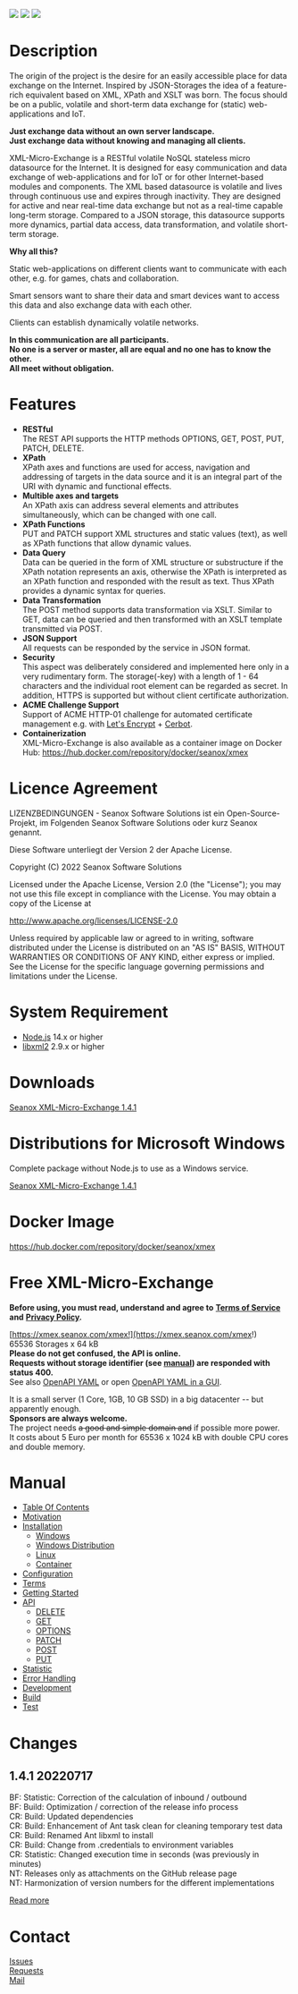 <p>
  <a href="https://github.com/seanox/xml-micro-exchange-js/pulls"
      title="Development is waiting for new issues / requests / ideas"
    ><img src="https://img.shields.io/badge/development-passive-blue?style=for-the-badge"
  ></a>  
  <a href="https://github.com/seanox/xml-micro-exchange-js/issues"
    ><img src="https://img.shields.io/badge/maintenance-active-green?style=for-the-badge"
  ></a>
  <a href="http://seanox.com/contact"
    ><img src="https://img.shields.io/badge/support-active-green?style=for-the-badge"
  ></a>
</p>


# Description
The origin of the project is the desire for an easily accessible place for data
exchange on the Internet. Inspired by JSON-Storages the idea of a feature-rich
equivalent based on XML, XPath and XSLT was born. The focus should be on a
public, volatile and short-term data exchange for (static) web-applications and
IoT.

__Just exchange data without an own server landscape.__  
__Just exchange data without knowing and managing all clients.__

XML-Micro-Exchange is a RESTful volatile NoSQL stateless micro datasource for
the Internet. It is designed for easy communication and data exchange of
web-applications and for IoT or for other Internet-based modules and 
components. The XML based datasource is volatile and lives through continuous
use and expires through inactivity. They are designed for active and near
real-time data exchange but not as a real-time capable long-term storage.
Compared to a JSON storage, this datasource supports more dynamics, partial
data access, data transformation, and volatile short-term storage. 

__Why all this?__

Static web-applications on different clients want to communicate with each
other, e.g. for games, chats and collaboration.

Smart sensors want to share their data and smart devices want to access this
data and also exchange data with each other.

Clients can establish dynamically volatile networks.

__In this communication are all participants.__  
__No one is a server or master, all are equal and no one has to know the other.__  
__All meet without obligation.__


# Features
- __RESTful__  
  The REST API supports the HTTP methods OPTIONS, GET, POST, PUT, PATCH,
  DELETE.
- __XPath__  
  XPath axes and functions are used for access, navigation and addressing of
  targets in the data source and it is an integral part of the URI with dynamic
  and functional effects.
- __Multible axes and targets__  
  An XPath axis can address several elements and attributes simultaneously,
  which can be changed with one call.
- __XPath Functions__  
  PUT and PATCH support XML structures and static values (text), as well as
  XPath functions that allow dynamic values. 
- __Data Query__  
  Data can be queried in the form of XML structure or substructure if the XPath
  notation represents an axis, otherwise the XPath is interpreted as an XPath
  function and responded with the result as text. 
  Thus XPath provides a dynamic syntax for queries.
- __Data Transformation__  
  The POST method supports data transformation via XSLT. Similar to GET, data
  can be queried and then transformed with an XSLT template transmitted via
  POST.
- __JSON Support__  
  All requests can be responded by the service in JSON format.
- __Security__  
  This aspect was deliberately considered and implemented here only in a very
  rudimentary form. The storage(-key) with a length of 1 - 64 characters and
  the individual root element can be regarded as secret. In addition, HTTPS is
  supported but without client certificate authorization.
- __ACME Challenge Support__  
  Support of ACME HTTP-01 challenge for automated certificate management e.g.
  with [Let's Encrypt](https://letsencrypt.org/) +
  [Cerbot](https://certbot.eff.org/).
- __Containerization__  
  XML-Micro-Exchange is also available as a container image on Docker Hub:
  https://hub.docker.com/repository/docker/seanox/xmex


# Licence Agreement
LIZENZBEDINGUNGEN - Seanox Software Solutions ist ein Open-Source-Projekt, im
Folgenden Seanox Software Solutions oder kurz Seanox genannt.
 
Diese Software unterliegt der Version 2 der Apache License.

Copyright (C) 2022 Seanox Software Solutions

Licensed under the Apache License, Version 2.0 (the "License"); you may not use
this file except in compliance with the License. You may obtain a copy of the
License at

http://www.apache.org/licenses/LICENSE-2.0

Unless required by applicable law or agreed to in writing, software distributed
under the License is distributed on an "AS IS" BASIS, WITHOUT WARRANTIES OR
CONDITIONS OF ANY KIND, either express or implied. See the License for the
specific language governing permissions and limitations under the License.


# System Requirement
- [Node.js](https://nodejs.org/en/download/) 14.x or higher
- [libxml2](http://www.xmlsoft.org/downloads.html) 2.9.x or higher


# Downloads
[Seanox XML-Micro-Exchange 1.4.1](https://github.com/seanox/xml-micro-exchange-js/releases/download/1.4.1/seanox-xmex-1.4.1.zip)


# Distributions for Microsoft Windows
Complete package without Node.js to use as a Windows service.

[Seanox XML-Micro-Exchange 1.4.1](https://github.com/seanox/xml-micro-exchange-js/releases/download/1.4.1/seanox-xmex-1.4.1-win.zip)


# Docker Image
https://hub.docker.com/repository/docker/seanox/xmex


# Free XML-Micro-Exchange
__Before using, you must read, understand and agree to__
__[Terms of Service](https://xmex.seanox.com/terms.html) and__
__[Privacy Policy](https://xmex.seanox.com/privacy.html).__

[https://xmex.seanox.com/xmex!](https://xmex.seanox.com/xmex!)   
65536 Storages x 64 kB  
__Please do not get confused, the API is online.  
Requests without storage identifier (see [manual](manual/README.md#manual))
are responded with status 400.__  
See also [OpenAPI YAML](https://raw.githubusercontent.com/seanox/xml-micro-exchange-js/main/sources/service.yaml)
or open [OpenAPI YAML in a GUI](https://editor.swagger.io/?url=https://raw.githubusercontent.com/seanox/xml-micro-exchange-js/main/sources/service.yaml).

It is a small server (1 Core, 1GB, 10 GB SSD) in a big datacenter -- but
apparently enough.  
__Sponsors are always welcome.__  
The project needs ~~a good and simple domain and~~ if possible more power.  
It costs about 5 Euro per month for 65536 x 1024 kB with double CPU cores and
double memory.


# Manual
* [Table Of Contents](https://github.com/seanox/xml-micro-exchange-js/blob/master/manual/README.md#manual)
* [Motivation](https://github.com/seanox/xml-micro-exchange-js/blob/master/manual/motivation.md)
* [Installation](https://github.com/seanox/xml-micro-exchange-js/blob/master/manual/installation.md)
  * [Windows](https://github.com/seanox/xml-micro-exchange-js/blob/master/manual/installation.md#windows)
  * [Windows Distribution](https://github.com/seanox/xml-micro-exchange-js/blob/master/manual/installation.md#windows-distribution)
  * [Linux](https://github.com/seanox/xml-micro-exchange-js/blob/master/manual/installation.md#linux)
  * [Container](https://github.com/seanox/xml-micro-exchange-js/blob/master/manual/installation.md#container)
* [Configuration](https://github.com/seanox/xml-micro-exchange-js/blob/master/manual/configuration.md)
* [Terms](https://github.com/seanox/xml-micro-exchange-js/blob/master/manual/terms.md)
* [Getting Started](https://github.com/seanox/xml-micro-exchange-js/blob/master/manual/getting-started.md)
* [API](https://github.com/seanox/xml-micro-exchange-js/blob/master/manual/api.md)
    * [DELETE](https://github.com/seanox/xml-micro-exchange-js/blob/master/manual/api-delete.md)
    * [GET](https://github.com/seanox/xml-micro-exchange-js/blob/master/manual/api-get.md)
    * [OPTIONS](https://github.com/seanox/xml-micro-exchange-js/blob/master/manual/api-options.md)
    * [PATCH](https://github.com/seanox/xml-micro-exchange-js/blob/master/manual/api-patch.md)
    * [POST](https://github.com/seanox/xml-micro-exchange-js/blob/master/manual/api-post.md)
    * [PUT](https://github.com/seanox/xml-micro-exchange-js/blob/master/manual/api-put.md)
* [Statistic](https://github.com/seanox/xml-micro-exchange-js/blob/master/manual/statistic.md)
* [Error Handling](https://github.com/seanox/xml-micro-exchange-js/blob/master/manual/error-handling.md)
* [Development](https://github.com/seanox/xml-micro-exchange-js/blob/master/manual/development.md)
* [Build](https://github.com/seanox/xml-micro-exchange-js/blob/master/manual/build.md)
* [Test](https://github.com/seanox/xml-micro-exchange-js/blob/master/manual/test.md)


# Changes 
## 1.4.1 20220717 
BF: Statistic: Correction of the calculation of inbound / outbound  
BF: Build: Optimization / correction of the release info process  
CR: Build: Updated dependencies  
CR: Build: Enhancement of Ant task clean for cleaning temporary test data  
CR: Build: Renamed Ant libxml to install  
CR: Build: Change from .credentials to environment variables  
CR: Statistic: Changed execution time in seconds (was previously in minutes)  
NT: Releases only as attachments on the GitHub release page  
NT: Harmonization of version numbers for the different implementations  

[Read more](https://raw.githubusercontent.com/seanox/xml-micro-exchange-js/master/CHANGES)


# Contact
[Issues](https://github.com/seanox/xml-online-storage/issues)  
[Requests](https://github.com/seanox/xml-online-storage/pulls)  
[Mail](http://seanox.com/contact)  

